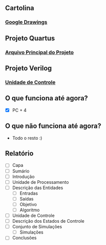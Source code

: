 ## Cartolina
### [Google Drawings](https://docs.google.com/drawings/d/1XSWlKrBfmlfo0G1LxOmPeD0C6lB5j4LFmhihFaAG934/edit)

## Projeto Quartus
### [Arquivo Principal do Projeto](https://github.com/MarconiGRF/Hardware/blob/master/Projeto/Arquivos%20de%20Projeto%20do%20Quartus%209.2/DedoNoQuartusEGritaria.qpf)

## Projeto Verilog
### [Unidade de Controle](https://github.com/MarconiGRF/Hardware/blob/master/Projeto/Arquivos%20de%20Projeto%20do%20Quartus%209.2/uc.v)

## O que funciona até agora?
-[x] PC + 4

## O que não funciona até agora?
- Todo o resto :)

## Relatório

- [ ] Capa
- [ ] Sumário
- [ ] Introdução
- [ ] Unidade de Processamento
- [ ] Descrição das Entidades
  - [ ] Entradas
  - [ ] Saídas
  - [ ] Objetivo
  - [ ] Algoritmo
- [ ] Unidade de Controle
- [ ] Descrição dos Estados de Controle
- [ ] Conjunto de Simulações
  - [ ] Simulações
- [ ] Conclusões
